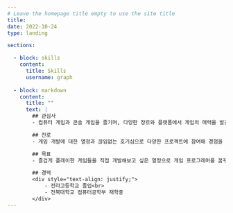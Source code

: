 ```yaml
---
# Leave the homepage title empty to use the site title
title:
date: 2022-10-24
type: landing

sections:

  - block: skills
    content:
      title: Skills
      username: graph
  
  - block: markdown
    content:
      title: ""
      text: |
        ## 관심사
        - 컴퓨터 게임과 콘솔 게임을 즐기며, 다양한 장르와 플랫폼에서 게임의 매력을 발견하는 것을 좋아합니다. 특히 각 플랫폼의 특성에 맞는 게임 디자인과 플레이 경험을 분석하는 데 관심이 있습니다. 컴퓨터 게임에서는 온라인 멀티플레이와 커뮤니티를 통한 상호작용이, 콘솔 게임에서는 게임패드의 감각적인 조작과 몰입감 있는 스토리텔링이 매력적이라고 느낍니다. 이러한 경험을 바탕으로, 컴퓨터와 콘솔 양쪽에서 유저들이 즐길 수 있는 게임을 만들어보고 싶습니다.

        ## 진로
        - 게임 개발에 대한 열정과 끊임없는 호기심으로 다양한 프로젝트에 참여해 경험을 쌓고 싶습니다. 부트캠프에 참여하여 기술 역량을 향상시키고, 협업 경험을 통해 팀 기반 개발의 중요성을 배우고자 합니다. 이를 통해 게임 개발에 필요한 기술과 커뮤니케이션 능력을 갖추어 다양한 게임 회사에서 활약하고 싶습니다. 특히, 넥슨, 넷마블, 엔씨소프트와 같은 국내 게임 업계의 선두주자 회사에 입사하여 창의적인 프로젝트에 참여하는 것이 목표입니다. 이 회사들의 탄탄한 게임 개발 경험과 세계적으로 사랑받는 타이틀을 통해 플레이어에게 즐거움을 선사하고, 자신의 실력을 발전시키는 기회를 얻고자 합니다.

        ## 목표
        - 즐겁게 플레이한 게임들을 직접 개발해보고 싶은 열정으로 게임 프로그래머를 꿈꾸고 있습니다. 넥슨, 넷마블, 엔씨소프트와 같은 한국의 선도 게임 기업에 입사하여 신기하고 재미있는 게임을 개발하는 구성원이 되는 것이 큰 목표입니다. 또한, 국내에서 쌓은 개발 경험을 바탕으로 더 나아가 일본의 닌텐도와 같은 글로벌 기업에서도 일하며, 다양한 문화와 유저층을 고려한 게임을 개발하고 싶습니다. 최종적으로는, 게임을 통해 전 세계의 사람들에게 즐거움과 영감을 주는 개발자가 되는 것이 꿈입니다.

        ## 경력
        <div style="text-align: justify;">
            - 전라고등학교 졸업<br>
            - 전북대학교 컴퓨터공학부 재학중
        </div>
---
```






